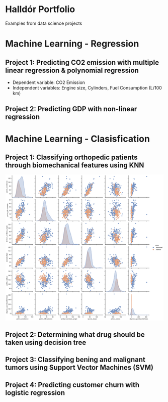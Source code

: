 # Halldór Portfolio
Examples from data science projects

# Machine Learning - Regression
## Project 1: Predicting CO2 emission with multiple linear regression & polynomial regression
* Dependent variable: CO2 Emission
* Independent variables: Engine size, Cylinders, Fuel Consumption (L/100 km) 

## Project 2: Predicting GDP with non-linear regression




# Machine Learning - Clasisfication
## Project 1: Classifying orthopedic patients through biomechanical features using KNN

![](https://github.com/hallik95/Halldor_Portfolio/blob/main/images/Pairplot_KNN_Biomechanical.png)

## Project 2: Determining what drug should be taken using decision tree

## Project 3: Classifying bening and malignant tumors using Support Vector Machines (SVM)

## Project 4: Predicting customer churn with logistic regression
